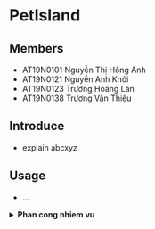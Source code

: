 # PetIsland
## Members
- AT19N0101 Nguyễn Thị Hồng Anh
- AT19N0121 Nguyễn Anh Khôi
- AT19N0123 Trương Hoàng Lân 
- AT19N0138 Trương Văn Thiệu
## Introduce
- explain abcxyz
## Usage
- ...
<details>
<summary><b>Phan cong nhiem vu</b></summary>

- Khoi va HA nen doc so qua het cac cshtml de xem cac comment keu can bo sung gi
    + phan cong tim hieu them: js, css de add cac chuc nang tu javascript vao cshtml (xem vi du o code View/_Layout.cshtml_)
	+ file .css dc sua nam trong wwwroot/css (k duoc sua trong wwwroot/lib/bootstrap/dist/css)
	+ file .js dc sua nam trong wwwroot/js (k duoc sua trong wwwroot/lib/bootstrap/dist/js)

- Ma Thieu on lai sql, tim hieu cach host MVC free
	+ xem cach add db trong Data/Migrations
	+ https://www.youtube.com/watch?v=9VY4WNJWS6E&t=9s
	+ tao gmail cho project
		+ https://console.cloud.google.com/ (OAuth)
		+ EmailSender:
			+ Application Password (Google Setting) (simple)
			+ app.sendgrid.com (for real project - complex)
		+ nghien cuu Momo|VNPay test service (Payment Method)


</details>